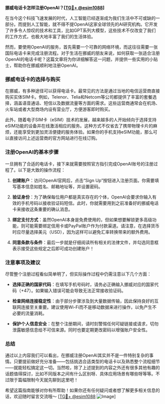 **挪威电话卡怎样注册OpenAI？[[TG💪+ @esim1088](https://t.me/s/esim1088)]**

在当今这个科技飞速发展的时代，人工智能已经逐渐成为我们生活中不可或缺的一部分。而提到人工智能，就不得不提OpenAI这家全球领先的AI研究机构。它开发了许多令人惊叹的技术和工具，比如GPT系列大模型，这些技术不仅改变了我们的工作方式，也极大地丰富了我们的生活体验。

然而，要使用OpenAI的服务，首先需要一个可靠的网络环境，而这往往需要一张国际电话卡来完成注册流程。对于生活在挪威的朋友来说，如何获取一张适合注册OpenAI的电话卡呢？这篇文章将为你详细解答这一问题，并提供一些实用的小贴士，帮助你在挪威顺利地注册OpenAI。

### 挪威电话卡的选择与购买

在挪威，有多种途径可以获得电话卡。最常见的方法是通过当地的电信运营商直接购买实体SIM卡。例如，Telenor、Telia和Netcom等公司都提供了丰富的套餐选择，涵盖语音通话、短信以及数据流量等方面的需求。这些运营商通常会在机场、火车站或者大型商场内设有营业厅，方便游客即时购买。

此外，随着电子SIM卡（eSIM）技术的发展，越来越多的人开始倾向于选择支持eSIM功能的设备并在线激活相应的服务。这种方式不仅省去了携带物理卡片的麻烦，还能享受到更加灵活便捷的服务体验。如果你的手机支持eSIM功能，那么可以直接访问上述运营商的官方网站进行在线订购。

### 注册OpenAI的基本步骤

一旦拥有了合适的电话卡，接下来就需要按照官方指引完成OpenAI账号的注册过程了。以下是大致的操作流程：

1. **创建账户**：访问OpenAI官网后，点击“Sign Up”按钮进入注册页面。你需要填写基本信息如姓名、邮箱地址等，并设置密码。
   
2. **验证身份**：为了确保每位用户都是真实存在的个体，OpenAI会要求你输入有效的手机号码以接收验证码短信。此时，你就需要用到之前准备好的挪威电话卡来接收这条重要的确认消息。

3. **绑定支付方式**：虽然OpenAI本身是免费使用的，但如果想要解锁更多高级功能，则可能需要绑定信用卡或PayPal账户作为付款渠道。请注意，在选择货币时应尽量选择美元（USD），因为这样可以避免汇率转换带来的额外费用。

4. **同意条款与条件**：最后一步就是仔细阅读所有相关的法律文件，并勾选同意框表示接受这些规定之后即可成功创建账户！

### 注意事项及建议

尽管整个注册过程看似简单明了，但实际操作过程中仍需注意以下几个方面：

- **选择正确的国家代码**：在填写手机号码时，请务必正确输入挪威对应的国家代码（+47）。如果输入错误可能会导致无法正常接收验证码。
  
- **检查网络连接稳定性**：由于部分步骤涉及到大量数据传输，因此保持良好的互联网连接至关重要。建议使用Wi-Fi而不是移动数据来进行操作，以免产生不必要的流量消耗。

- **保护个人信息安全**：在整个注册期间，请时刻警惕任何可疑链接或请求，切勿泄露敏感信息给不可信来源。同时也要定期更改密码以增强账户安全性。

### 总结

通过以上内容我们可以看出，在挪威注册OpenAI其实并不是一件特别复杂的事情。只要提前做好充分准备——包括挑选合适类型的电话卡以及熟悉整个流程细节——就能轻松搞定这一切。当然啦，除了上述提到的内容之外还有很多其他有趣的话题值得探讨，比如不同版本之间有什么区别呀、具体应用场景有哪些呀等等。不过限于篇幅限制今天就先聊到这里吧！

希望这篇指南能够对你有所帮助！如果你还有任何疑问或者想了解更多相关信息的话，欢迎随时留言交流哦～ [[TG💪+ @esim1088](https://t.me/s/esim1088) ![Image](https://i.postimg.cc/4NQfJmqS/Snipaste-2025-05-13-00-14-12.png)]